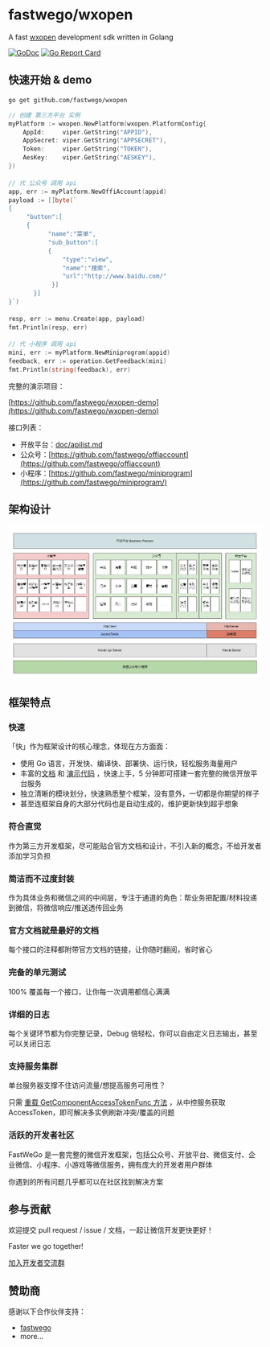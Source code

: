 # fastwego/wxopen

A fast [wxopen](https://open.weixin.qq.com/) development sdk written in Golang

[![GoDoc](https://pkg.go.dev/badge/github.com/fastwego/wxopen?status.svg)](https://pkg.go.dev/github.com/fastwego/wxopen?tab=doc)
[![Go Report Card](https://goreportcard.com/badge/github.com/fastwego/wxopen)](https://goreportcard.com/report/github.com/fastwego/wxopen)

## 快速开始 & demo

```shell script
go get github.com/fastwego/wxopen
```
```go
// 创建 第三方平台 实例
myPlatform := wxopen.NewPlatform(wxopen.PlatformConfig{
    AppId:     viper.GetString("APPID"),
    AppSecret: viper.GetString("APPSECRET"),
    Token:     viper.GetString("TOKEN"),
    AesKey:    viper.GetString("AESKEY"),
})

// 代 公众号 调用 api
app, err := myPlatform.NewOffiAccount(appid)
payload := []byte(`
{
     "button":[
     {
           "name":"菜单",
           "sub_button":[
           {	
               "type":"view",
               "name":"搜索",
               "url":"http://www.baidu.com/"
            }]
       }]
}`)

resp, err := menu.Create(app, payload)
fmt.Println(resp, err)

// 代 小程序 调用 api
mini, err := myPlatform.NewMiniprogram(appid) 
feedback, err := operation.GetFeedback(mini)
fmt.Println(string(feedback), err)
```

完整的演示项目：

[https://github.com/fastwego/wxopen-demo](https://github.com/fastwego/wxopen-demo)

接口列表：

- 开放平台：[doc/apilist.md](doc/apilist.md)
- 公众号：[https://github.com/fastwego/offiaccount](https://github.com/fastwego/offiaccount)
- 小程序：[https://github.com/fastwego/miniprogram](https://github.com/fastwego/miniprogram/)

## 架构设计

![sdk](./doc/img/sdk.jpg)

## 框架特点

### 快速

「快」作为框架设计的核心理念，体现在方方面面：

- 使用 Go 语言，开发快、编译快、部署快、运行快，轻松服务海量用户
- 丰富的[文档](https://pkg.go.dev/github.com/fastwego/wxopen)  和 [演示代码](https://github.com/fastwego/wxopen-demo) ，快速上手，5 分钟即可搭建一套完整的微信开放平台服务
- 独立清晰的模块划分，快速熟悉整个框架，没有意外，一切都是你期望的样子
- 甚至连框架自身的大部分代码也是自动生成的，维护更新快到超乎想象

### 符合直觉

作为第三方开发框架，尽可能贴合官方文档和设计，不引入新的概念，不给开发者添加学习负担

### 简洁而不过度封装

作为具体业务和微信之间的中间层，专注于通道的角色：帮业务把配置/材料投递到微信，将微信响应/推送透传回业务

### 官方文档就是最好的文档

每个接口的注释都附带官方文档的链接，让你随时翻阅，省时省心

### 完备的单元测试

100% 覆盖每一个接口，让你每一次调用都信心满满

### 详细的日志

每个关键环节都为你完整记录，Debug 倍轻松，你可以自由定义日志输出，甚至可以关闭日志

### 支持服务集群

单台服务器支撑不住访问流量/想提高服务可用性？

只需 [重载 GetComponentAccessTokenFunc 方法](https://pkg.go.dev/github.com/fastwego/wxopen/?tab=doc#example-Platform.GetComponentAccessTokenFunc) ，从中控服务获取 AccessToken，即可解决多实例刷新冲突/覆盖的问题

### 活跃的开发者社区

FastWeGo 是一套完整的微信开发框架，包括公众号、开放平台、微信支付、企业微信、小程序、小游戏等微信服务，拥有庞大的开发者用户群体

你遇到的所有问题几乎都可以在社区找到解决方案


## 参与贡献

欢迎提交 pull request / issue / 文档，一起让微信开发更快更好！

Faster we go together!

[加入开发者交流群](https://github.com/fastwego/fastwego.dev)

## 赞助商

感谢以下合作伙伴支持：

- [fastwego](https://github.com/fastwego/fastwego.dev) 
- more...
